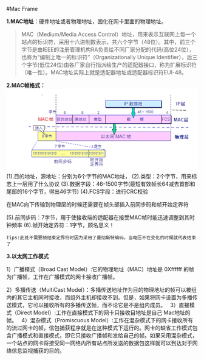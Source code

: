 #Mac Frame


**1.MAC地址**：硬件地址或者物理地址，固化在网卡里面的物理地址。

>MAC（Medium/Media Access Control）地址，用来表示互联网上每一个站点的标识符，采用十六进制数表示，共六个字节（48位）。其中，前三个字节是由IEEE的注册管理机构RA负责给不同厂家分配的代码(高位24位），也称为“编制上唯一的标识符”（Organizationally Unique Identifier），后三个字节(低位24位)由各厂家自行指派给生产的适配器接口，称为扩展标识符（唯一性）。MAC地址实际上就是适配器地址或适配器标识符EUI-48。

**2.MAC帧格式：**
![](../images/33.png)
(1).目的地址，源地址：分别为6个字节的MAC地址，
(2).类型：2个字节，用来标志上一层用了什么协议
(3).数据字段：46-1500字节(最短有效帧长64减去首部和尾部的16个字节，得出46字节)
(4).FCS字段：进行CRC校验

在MAC向下传输到物理层的时候还需要在帧头部插入前同步码和帧开始定界符

(5).前同步码：7字节，用于使接收端的适配器在接受MAC帧时能迅速调整到其时钟频率
(6).帧开始定界符：1字节，顾名思义！

	Tips:此处不需要帧结束定界符时因为采用了曼彻斯特编码，当电压不在变化的时候就代表结束了


**3.以太网工作模式**

1）广播模式（Broad Cast Model）:它的物理地址（MAC）地址是 0Xffffff 的帧为广播帧，工作在广播模式的网卡接收广播帧。

2）多播传送（MultiCast Model）：多播传送地址作为目的物理地址的帧可以被组内的其它主机同时接收，而组外主机却接收不到。但是，如果将网卡设置为多播传送模式，它可以接收所有的多播传送帧，而不论它是不是组内成员。
 
3）直接模式（Direct Model）:工作在直接模式下的网卡只接收目地址是自己 Mac地址的帧。
 
4）混杂模式（Promiscuous Model）:工作在混杂模式下的网卡接收所有的流过网卡的帧，信包捕获程序就是在这种模式下运行的。网卡的缺省工作模式包含广播模式和直接模式，即它只接收广播帧和发给自己的帧。如果采用混杂模式，一个站点的网卡将接受同一网络内所有站点所发送的数据包这样就可以到达对于网络信息监视捕获的目的。
